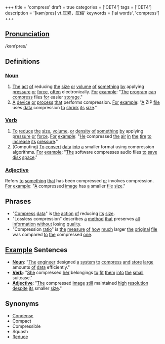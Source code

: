 +++
title = 'compress'
draft = true
categories = ['CET4']
tags = ['CET4']
description = '[kəmˈpres] vt.压紧，压缩'
keywords = ['ai words', 'compress']
+++

## [Pronunciation](/post/pronunciation/)
/kəmˈpres/

## Definitions
### [Noun](/post/noun/)
1. [The](/post/the/) [act](/post/act/) [of](/post/of/) reducing [the](/post/the/) [size](/post/size/) [or](/post/or/) [volume](/post/volume/) [of](/post/of/) [something](/post/something/) [by](/post/by/) applying [pressure](/post/pressure/) [or](/post/or/) [force](/post/force/), [often](/post/often/) electronically. [For](/post/for/) [example](/post/example/): "[The](/post/the/) [program](/post/program/) [can](/post/can/) [compress](/post/compress/) files [for](/post/for/) easier [storage](/post/storage/)."
2. [A](/post/a/) [device](/post/device/) [or](/post/or/) [process](/post/process/) [that](/post/that/) performs compression. [For](/post/for/) [example](/post/example/): "[A](/post/a/) ZIP [file](/post/file/) uses [data](/post/data/) compression [to](/post/to/) [shrink](/post/shrink/) [its](/post/its/) [size](/post/size/)."

### [Verb](/post/verb/)
1. [To](/post/to/) [reduce](/post/reduce/) [the](/post/the/) [size](/post/size/), [volume](/post/volume/), [or](/post/or/) [density](/post/density/) [of](/post/of/) [something](/post/something/) [by](/post/by/) applying [pressure](/post/pressure/) [or](/post/or/) [force](/post/force/). [For](/post/for/) [example](/post/example/): "[He](/post/he/) compressed [the](/post/the/) [air](/post/air/) [in](/post/in/) [the](/post/the/) [tire](/post/tire/) [to](/post/to/) [increase](/post/increase/) [its](/post/its/) [pressure](/post/pressure/)."
2. (Computing) [To](/post/to/) [convert](/post/convert/) [data](/post/data/) [into](/post/into/) [a](/post/a/) smaller format using compression algorithms. [For](/post/for/) [example](/post/example/): "[The](/post/the/) software compresses audio files [to](/post/to/) [save](/post/save/) [disk](/post/disk/) [space](/post/space/)."

### [Adjective](/post/adjective/)
Refers [to](/post/to/) [something](/post/something/) [that](/post/that/) has been compressed [or](/post/or/) involves compression. [For](/post/for/) [example](/post/example/): "[A](/post/a/) compressed [image](/post/image/) has [a](/post/a/) smaller [file](/post/file/) [size](/post/size/)."

## Phrases
- "[Compress](/post/compress/) [data](/post/data/)" is [the](/post/the/) [action](/post/action/) [of](/post/of/) reducing [its](/post/its/) [size](/post/size/).
- "Lossless compression" describes [a](/post/a/) [method](/post/method/) [that](/post/that/) preserves [all](/post/all/) [information](/post/information/) [without](/post/without/) losing [quality](/post/quality/).
- "Compression [ratio](/post/ratio/)" is [the](/post/the/) [measure](/post/measure/) [of](/post/of/) [how](/post/how/) [much](/post/much/) larger [the](/post/the/) [original](/post/original/) [file](/post/file/) was compared [to](/post/to/) [the](/post/the/) compressed [one](/post/one/).

## [Example](/post/example/) Sentences
- **[Noun](/post/noun/)**: "[The](/post/the/) [engineer](/post/engineer/) designed [a](/post/a/) [system](/post/system/) [to](/post/to/) [compress](/post/compress/) [and](/post/and/) [store](/post/store/) [large](/post/large/) amounts [of](/post/of/) [data](/post/data/) efficiently."
- **[Verb](/post/verb/)**: "[She](/post/she/) compressed [her](/post/her/) belongings [to](/post/to/) [fit](/post/fit/) [them](/post/them/) [into](/post/into/) [the](/post/the/) [small](/post/small/) suitcase."
- **[Adjective](/post/adjective/)**: "[The](/post/the/) compressed [image](/post/image/) [still](/post/still/) maintained [high](/post/high/) [resolution](/post/resolution/) [despite](/post/despite/) [its](/post/its/) smaller [size](/post/size/)."

## Synonyms
- [Condense](/post/condense/)
- Compact
- Compressible
- Squash
- [Reduce](/post/reduce/)
